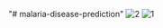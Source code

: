 "# malaria-disease-prediction" 
![2](https://github.com/jarrdim/malaria-disease-prediction/assets/85497086/7733f01c-c25e-4699-8973-6b1d9c788640)
![1](https://github.com/jarrdim/malaria-disease-prediction/assets/85497086/03587cd1-9f31-4288-8c73-e8019d34e261)
